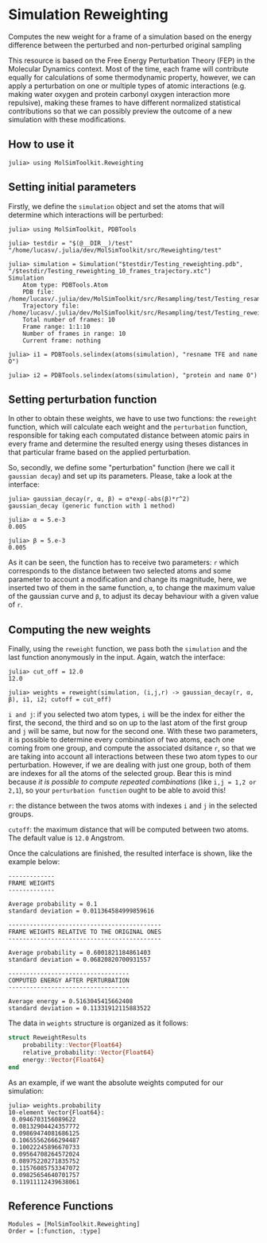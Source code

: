 # Simulation Reweighting
Computes the new weight for a frame of a simulation based on the energy difference between the perturbed and non-perturbed original sampling

This resource is based on the Free Energy Perturbation Theory (FEP) in the Molecular Dynamics context. Most of the time, each frame will contribute equally
for calculations of some thermodynamic property, however, we can apply a perturbation on one or multiple types of atomic
interactions (e.g. making water oxygen and protein carbonyl oxygen interaction more repulsive), making these frames to have different normalized statistical contributions so that we can 
possibly preview the outcome of a new simulation with these modifications.

## How to use it
```julia-repl
julia> using MolSimToolkit.Reweighting
```

## Setting initial parameters
Firstly, we define the ```simulation``` object and set the atoms that will determine which interactions will be perturbed:

```julia-repl
julia> using MolSimToolkit, PDBTools

julia> testdir = "$(@__DIR__)/test"
"/home/lucasv/.julia/dev/MolSimToolkit/src/Reweighting/test"

julia> simulation = Simulation("$testdir/Testing_reweighting.pdb", "/$testdir/Testing_reweighting_10_frames_trajectory.xtc")
Simulation 
    Atom type: PDBTools.Atom
    PDB file: /home/lucasv/.julia/dev/MolSimToolkit/src/Resampling/test/Testing_resampling.pdb
    Trajectory file: /home/lucasv/.julia/dev/MolSimToolkit/src/Resampling/test/Testing_reweighting_10_frames_trajectory.xtc
    Total number of frames: 10
    Frame range: 1:1:10
    Number of frames in range: 10
    Current frame: nothing

julia> i1 = PDBTools.selindex(atoms(simulation), "resname TFE and name O")

julia> i2 = PDBTools.selindex(atoms(simulation), "protein and name O")
```

## Setting perturbation function
In other to obtain these weights, we have to use two functions: the ```reweight``` function, which will calculate each weight and the ```perturbation``` function, responsible for taking each computated distance between atomic pairs in every frame and determine the resulted energy using theses distances in that particular frame based on the applied perturbation.

So, secondly, we define some "perturbation" function (here we call it ```gaussian decay```) and set up its parameters. Please, take a look at the interface:

```julia-repl
julia> gaussian_decay(r, α, β) = α*exp(-abs(β)*r^2)
gaussian_decay (generic function with 1 method)

julia> α = 5.e-3
0.005

julia> β = 5.e-3
0.005
```

As it can be seen, the function has to receive two parameters: `r` which corresponds to the distance between two selected atoms and some parameter to account a modification and change its magnitude, here, we inserted two of them in the same function, `α`, to change the maximum value of the gaussian curve and `β`, to adjust its decay behaviour with a given value of `r`.

## Computing the new weights
Finally, using the ```reweight``` function, we pass both the ```simulation``` and the last function anonymously in the input. Again, watch the interface:

```julia-repl
julia> cut_off = 12.0
12.0

julia> weights = reweight(simulation, (i,j,r) -> gaussian_decay(r, α, β), i1, i2; cutoff = cut_off)
```

`i and j`: if you selected two atom types, `i` will be the index for either the first, the second, the third and so on up to the last atom of the first group and `j` will be same, but now for the second one. With these two parameters, it is possible to determine every combination of two atoms, each one coming from one group, and compute the associated dsitance `r`, so that we are taking into account all interactions between these two atom types to our perturbation. However, if we are dealing with just one group, both of them are indexes for all the atoms of the selected group. Bear this is mind because *it is possible to compute repeated combinations* (like `i,j = 1,2 or 2,1`), so your `perturbation function` ought to be able to avoid this!

`r`: the distance between the twos atoms with indexes `i` and `j` in the selected groups.

`cutoff`: the maximum distance that will be computed between two atoms. The default value is `12.0` Angstrom.

Once the calculations are finished, the resulted interface is shown, like the example below:
```julia-repl
-------------
FRAME WEIGHTS
-------------

Average probability = 0.1
standard deviation = 0.011364584999859616

-------------------------------------------
FRAME WEIGHTS RELATIVE TO THE ORIGINAL ONES
-------------------------------------------

Average probability = 0.6001821184861403
standard deviation = 0.06820820700931557

----------------------------------
COMPUTED ENERGY AFTER PERTURBATION
----------------------------------

Average energy = 0.5163045415662408
standard deviation = 0.11331912115883522
```

The data in ```weights``` structure is organized as it follows:

```julia
struct ReweightResults
    probability::Vector{Float64}
    relative_probability::Vector{Float64}
    energy::Vector{Float64}
end
```

As an example, if we want the absolute weights computed for our simulation:

```julia-repl
julia> weights.probability
10-element Vector{Float64}:
 0.0946703156089622
 0.08132904424357772
 0.09869474081686125
 0.10655562666294487
 0.10022245896670733
 0.09564708264572024
 0.08975220271835752
 0.11576085753347072
 0.09825654640701757
 0.11911112439638061
```

## Reference Functions
```@autodocs
Modules = [MolSimToolkit.Reweighting]
Order = [:function, :type]
```